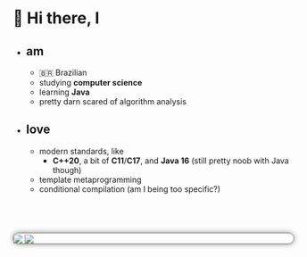 # 👋 Hi there, I
* ## am
  * 🇧🇷 Brazilian
  * studying **computer science**
  * learning **Java**
  * pretty darn scared of algorithm analysis
* ## love
  * modern standards, like
    * **C++20**, a bit of **C11**/**C17**, and **Java 16** (still pretty noob with Java though)
  * template metaprogramming
  * conditional compilation (am I being too specific?)

<div style="margin-top: 5em; border: 1px solid grey; border-radius: 15px; box-shadow: 0px 0px 10px grey">
  <img align="center" src="https://github-readme-stats.vercel.app/api?username=luizffgv&theme=gotham&bg_color=0000&hide_border=true&show_icons=1&custom_title=Some cringe stats display&count_private=true" />
  <img align="center" src="https://github-readme-stats.vercel.app/api/top-langs/?username=luizffgv&layout=compact&theme=gotham&bg_color=0000&hide_border=true&hide_title=true" />
</div>
